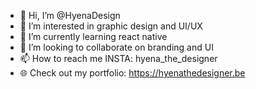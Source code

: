 - 👋 Hi, I’m @HyenaDesign
- 👀 I’m interested in graphic design and UI/UX
- 🌱 I’m currently learning react native
- 💞️ I’m looking to collaborate on branding and UI
- 📫 How to reach me INSTA: hyena_the_designer
- 🌐 Check out my portfolio: https://hyenathedesigner.be

<!---
HyenaDesign/HyenaDesign is a ✨ special ✨ repository because its `README.md` (this file) appears on your GitHub profile.
You can click the Preview link to take a look at your changes.
--->
